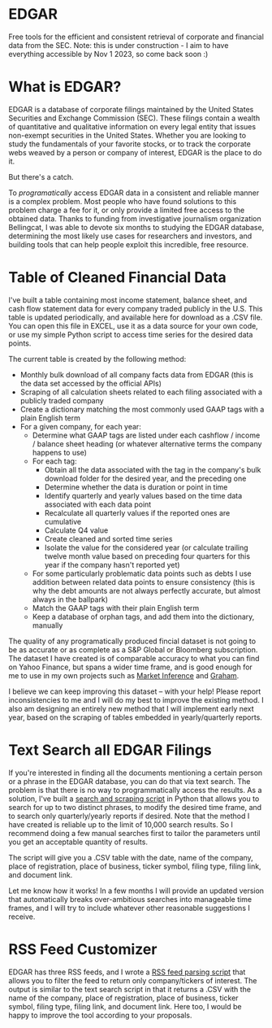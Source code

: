 # EDGAR
Free tools for the efficient and consistent retrieval of corporate and financial data from the SEC. Note: this is under construction - I aim to have everything accessible by Nov 1 2023, so come back soon :)

# What is EDGAR?

EDGAR is a database of corporate filings maintained by the United States Securities and Exchange Commission (SEC). These filings contain a wealth of quantitative and qualitative information on every legal entity that issues non-exempt securities in the United States. Whether you are looking to study the fundamentals of your favorite stocks, or to track the corporate webs weaved by a person or company of interest, EDGAR is the place to do it.

But there's a catch. 

To _programatically_ access EDGAR data in a consistent and reliable manner is a complex problem. Most people who have found solutions to this problem charge a fee for it, or only provide a limited free access to the obtained data. Thanks to funding from investigative journalism organization Bellingcat, I was able to devote six months to studying the EDGAR database, determining the most likely use cases for researchers and investors, and building tools that can help people exploit this incredible, free resource.

# Table of Cleaned Financial Data

I've built a table containing most income statement, balance sheet, and cash flow statement data for every company traded publicly in the U.S. This table is updated periodically, and available here for download as a .CSV file. You can open this file in EXCEL, use it as a data source for your own code, or use my simple Python script to access time series for the desired data points. 

The current table is created by the following method:

  - Monthly bulk download of all company facts data from EDGAR (this is the data set accessed by the official APIs)
  - Scraping of all calculation sheets related to each filing associated with a publicly traded company
  - Create a dictionary matching the most commonly used GAAP tags with a plain English term 
  - For a given company, for each year:
    - Determine what GAAP tags are listed under each cashflow / income / balance sheet heading (or whatever alternative terms the company happens to use)
    - For each tag:
      - Obtain all the data associated with the tag in the company's bulk download folder for the desired year, and the preceding one 
      - Determine whether the data is duration or point in time
      - Identify quarterly and yearly values based on the time data associated with each data point
      - Recalculate all quarterly values if the reported ones are cumulative
      - Calculate Q4 value
      - Create cleaned and sorted time series
      - Isolate the value for the considered year (or calculate trailing twelve month value based on preceding four quarters for this year if the company hasn't reported yet)
    - For some particularly problematic data points such as debts I use addition between related data points to ensure consistency (this is why the debt amounts are not always perfectly accurate, but almost always in the ballpark)
    - Match the GAAP tags with their plain English term
    - Keep a database of orphan tags, and add them into the dictionary, manually
   
The quality of any programatically produced fincial dataset is not going to be as accurate or as complete as a S&P Global or Bloomberg subscription. The dataset I have created is of comparable accuracy to what you can find on Yahoo Finance, but spans a wider time frame, and is good enough for me to use in my own projects such as [Market Inference](https://www.marketinference.com/) and [Graham](https://graham.marketinference.com/info). 

I believe we can keep improving this dataset – with your help! Please report inconsistencies to me and I will do my best to improve the existing method. I also am designing an entirely new method that I will implement early next year, based on the scraping of tables embedded in yearly/quarterly reports. 

# Text Search all EDGAR Filings

If you're interested in finding all the documents mentioning a certain person or a phrase in the EDGAR database, you can do that via text search. The problem is that there is no way to programmatically access the results. As a solution, I've built a [search and scraping script](EDGAR_text_search.py) in Python that allows you to search for up to two distinct phrases, to modify the desired time frame, and to search only quarterly/yearly reports if desired. Note that the method I have created is reliable up to the limit of 10,000 search results. So I recommend doing a few manual searches first to tailor the parameters until you get an acceptable quantity of results.

The script will give you a .CSV table with the date, name of the company, place of registration, place of business, ticker symbol, filing type, filing link, and document link. 

Let me know how it works! In a few months I will provide an updated version that automatically breaks over-ambitious searches into manageable time frames, and I will try to include whatever other reasonable suggestions I receive. 

# RSS Feed Customizer

EDGAR has three RSS feeds, and I wrote a [RSS feed parsing script](EDGAR_RSS_custom.py)  that allows you to filter the feed to return only company/tickers of interest. The output is similar to the text search script in that it returns a .CSV with the name of the company, place of registration, place of business, ticker symbol, filing type, filing link, and document link. Here too, I would be happy to improve the tool according to your proposals. 




